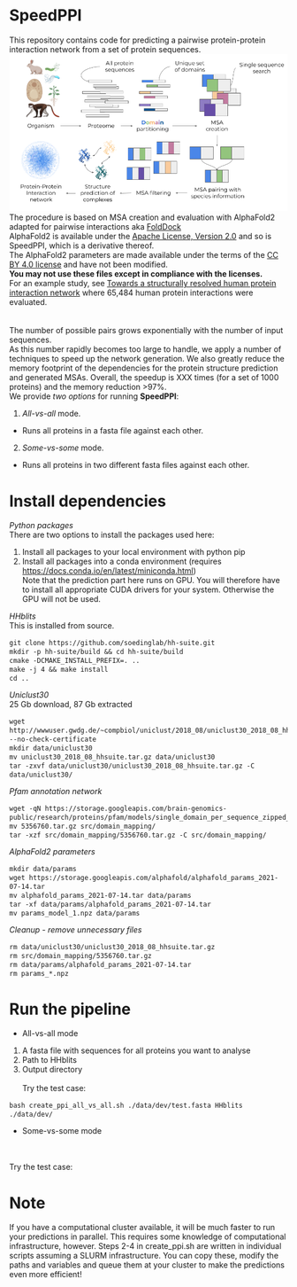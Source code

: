 # SpeedPPI

This repository contains code for predicting a pairwise protein-protein interaction network from a set of protein sequences.
\
<img src="./procedure.png"/>
\
The procedure is based on MSA creation and evaluation with AlphaFold2 adapted for pairwise interactions aka [FoldDock](https://www.nature.com/articles/s41467-022-28865-w) \
AlphaFold2 is available under the [Apache License, Version 2.0](http://www.apache.org/licenses/LICENSE-2.0) and so is SpeedPPI, which is a derivative thereof.  \
The AlphaFold2 parameters are made available under the terms of the [CC BY 4.0 license](https://creativecommons.org/licenses/by/4.0/legalcode) and have not been modified.
\
**You may not use these files except in compliance with the licenses.**
\
For an example study, see [Towards a structurally resolved human protein interaction network](https://www.nature.com/articles/s41594-022-00910-8) where 65,484 human protein interactions were evaluated.
\
\
\
The number of possible pairs grows exponentially with the number of input sequences. \
As this number rapidly becomes too large to handle, we apply a number of techniques to speed up the
network generation. We also greatly reduce the memory footprint of the dependencies for the protein structure prediction and generated MSAs. Overall, the speedup is XXX times (for a set of 1000 proteins) and the memory reduction >97%.
\
We provide *two options* for running **SpeedPPI**:
1. *All-vs-all* mode.
- Runs all proteins in a fasta file against each other.
2. *Some-vs-some* mode.
- Runs all proteins in two different fasta files against each other.


# Install dependencies

*Python packages*
\
There are two options to install the packages used here:
1. Install all packages to your local environment with python pip
2. Install all packages into a conda environment (requires https://docs.conda.io/en/latest/miniconda.html)
\
Note that the prediction part here runs on GPU. You will therefore have to install all appropriate
CUDA drivers for your system. Otherwise the GPU will not be used.

*HHblits*
\
This is installed from source.
```
git clone https://github.com/soedinglab/hh-suite.git
mkdir -p hh-suite/build && cd hh-suite/build
cmake -DCMAKE_INSTALL_PREFIX=. ..
make -j 4 && make install
cd ..
```

*Uniclust30*
\
25 Gb download, 87 Gb extracted
```
wget http://wwwuser.gwdg.de/~compbiol/uniclust/2018_08/uniclust30_2018_08_hhsuite.tar.gz --no-check-certificate
mkdir data/uniclust30
mv uniclust30_2018_08_hhsuite.tar.gz data/uniclust30
tar -zxvf data/uniclust30/uniclust30_2018_08_hhsuite.tar.gz -C data/uniclust30/
```

*Pfam annotation network*
```
wget -qN https://storage.googleapis.com/brain-genomics-public/research/proteins/pfam/models/single_domain_per_sequence_zipped_models/seed_random_32.0/5356760.tar.gz
mv 5356760.tar.gz src/domain_mapping/
tar -xzf src/domain_mapping/5356760.tar.gz -C src/domain_mapping/
```

*AlphaFold2 parameters*
```
mkdir data/params
wget https://storage.googleapis.com/alphafold/alphafold_params_2021-07-14.tar
mv alphafold_params_2021-07-14.tar data/params
tar -xf data/params/alphafold_params_2021-07-14.tar
mv params_model_1.npz data/params
```

*Cleanup - remove unnecessary files*
```
rm data/uniclust30/uniclust30_2018_08_hhsuite.tar.gz
rm src/domain_mapping/5356760.tar.gz
rm data/params/alphafold_params_2021-07-14.tar
rm params_*.npz
```

# Run the pipeline

- All-vs-all mode
1. A fasta file with sequences for all proteins you want to analyse
2. Path to HHblits
3. Output directory
\
\
Try the test case:
```
bash create_ppi_all_vs_all.sh ./data/dev/test.fasta HHblits ./data/dev/
```

- Some-vs-some mode

\
\
Try the test case:

# Note
If you have a computational cluster available, it will be much faster to run your predictions in parallel. This requires some knowledge of computational infrastructure, however. Steps 2-4 in create_ppi.sh are written in individual scripts assuming a SLURM infrastructure. You can copy these, modify the paths and variables and queue them at your cluster to make the predictions even more efficient!
